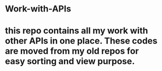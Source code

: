 # Work-with-APIs
# this repo contains all my work with other APIs in one place. These codes are moved from my old repos for easy sorting and view purpose.
